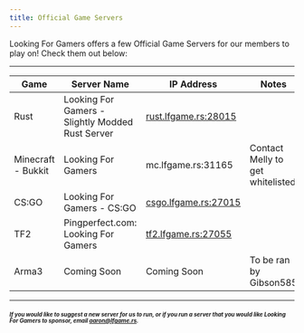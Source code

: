 ```yaml
---
title: Official Game Servers
---
```


Looking For Gamers offers a few Official Game Servers for our members to play on! Check them out below:

---


Game | Server Name | IP Address | Notes
-----|-------------|------------|------
Rust | Looking For Gamers - Slightly Modded Rust Server | <a href="steam://connect/rust.lfgame.rs:28015">rust.lfgame.rs:28015</a> | 
Minecraft - Bukkit | Looking For Gamers | mc.lfgame.rs:31165 | Contact Melly to get whitelisted 
CS:GO | Looking For Gamers - CS:GO | <a href="steam://connect/csgo.lfgame.rs:27015">csgo.lfgame.rs:27015</a> | 
TF2 | Pingperfect&#46;com: Looking For Gamers | <a href="steam://connect/tf2.lfgame.rs:27055">tf2.lfgame.rs:27055</a> | 
Arma3 | Coming Soon | Coming Soon | To be ran by Gibson585

---

#### <sub><sup>*If you would like to suggest a new server for us to run, or if you run a server that you would like Looking For Gamers to sponsor, email aaron@lfgame.rs.*</sub></sup>
